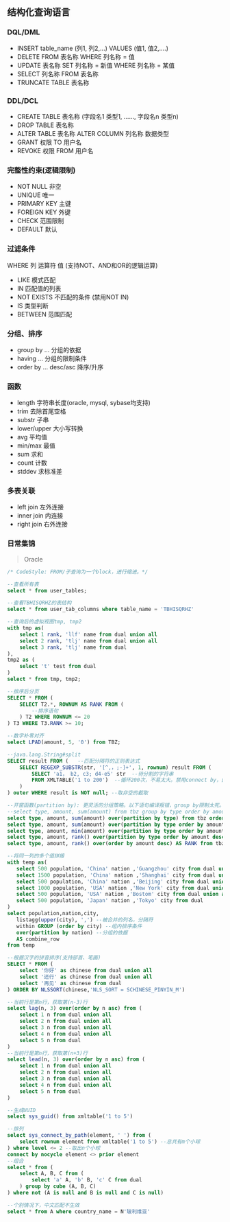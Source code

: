 ## 结构化查询语言
### DQL/DML
- INSERT table_name (列1, 列2,...) VALUES (值1, 值2,....)
- DELETE FROM 表名称 WHERE 列名称 = 值
- UPDATE 表名称 SET 列名称 = 新值 WHERE 列名称 = 某值
- SELECT 列名称 FROM 表名称
- TRUNCATE TABLE 表名称

### DDL/DCL
- CREATE TABLE 表名称 (字段名1 类型1, ……, 字段名n 类型n)
- DROP TABLE 表名称
- ALTER TABLE 表名称 ALTER COLUMN 列名称 数据类型
- GRANT 权限 TO 用户名
- REVOKE 权限 FROM 用户名

### 完整性约束(逻辑限制)
- NOT NULL 非空
- UNIQUE 唯一
- PRIMARY KEY 主键
- FOREIGN KEY 外键
- CHECK 范围限制
- DEFAULT 默认

### 过滤条件
WHERE 列 运算符 值  (支持NOT、AND和OR的逻辑运算)
- LIKE 模式匹配
- IN 匹配值的列表
- NOT EXISTS 不匹配的条件 (禁用NOT IN)
- IS 类型判断
- BETWEEN 范围匹配
### 分组、排序
- group by … 分组的依据
- having … 分组的限制条件
- order by … desc/asc 降序/升序

### 函数
- length 字符串长度(oracle, mysql, sybase均支持)
- trim 去除首尾空格
- substr 子串
- lower/upper 大小写转换
- avg 平均值
- min/max 最值
- sum 求和
- count 计数
- stddev 求标准差

### 多表关联
- left join 左外连接
- inner join 内连接
- right join 右外连接

### 日常集锦
> Oracle
```sql
/* CodeStyle: FROM/子查询为一个block，进行缩进。*/

--查看所有表
select * from user_tables;

--查看TBHISQRHZ的表结构
select * from user_tab_columns where table_name = 'TBHISQRHZ'

--查询后的虚拟视图tmp, tmp2
with tmp as(
    select 1 rank, 'llf' name from dual union all
    select 2 rank, 'tlj' name from dual union all
    select 3 rank, 'tlj' name from dual
), 
tmp2 as (
    select 't' test from dual
)
select * from tmp, tmp2;

--排序后分页
SELECT * FROM (
    SELECT T2.*, ROWNUM AS RANK FROM (
		--排序语句 
	) T2 WHERE ROWNUM <= 20
) T3 WHERE T3.RANK >= 10;

--数字补零对齐
select LPAD(amount, 5, '0') from TBZ;

--java.lang.String#split
SELECT result FROM (   --匹配分隔符的正则表达式
    SELECT REGEXP_SUBSTR(str, '[^,，;-]+', 1, rownum) result FROM (
        SELECT 'a1， b2, c3; d4-e5' str  --待分割的字符串
    	FROM XMLTABLE('1 to 200')  --循环200次，不易太大。禁用connect by，因为存在内存问题。
    ) 
) outer WHERE result is NOT null; --取非空的截取

--开窗函数(partition by): 更灵活的分组策略。以下语句编译报错，group by限制太死。
--select type, amount, sum(amount) from tbz group by type order by amount;
select type, amount, sum(amount) over(partition by type) from tbz order by amount; --只分组
select type, amount, sum(amount) over(partition by type order by amount) from tbz order by amount; --分组后排序，逐项累加
select type, amount, min(amount) over(partition by type order by amount) AS MIN, max(amount) over(partition by type order by amount) AS MAX from tbz order by amount; --循环求最值
select type, amount, rank() over(partition by type order by amount desc) AS RANK from tbz order by amount desc; --分组求排名
select type, amount, rank() over(order by amount desc) AS RANK from tbz order by amount desc; --只排名不分组

--将同一列的多个值拼接
with temp as(
   select 500 population, 'China' nation ,'Guangzhou' city from dual union all
   select 1500 population, 'China' nation ,'Shanghai' city from dual union all
   select 500 population, 'China' nation ,'Beijing' city from dual union all
   select 1000 population, 'USA' nation ,'New York' city from dual union all
   select 500 population, 'USA' nation ,'Bostom' city from dual union all
   select 500 population, 'Japan' nation ,'Tokyo' city from dual
)
select population,nation,city,
   listagg(upper(city), ',') --被合并的列名，分隔符
   within GROUP (order by city) --组内排序条件
   over(partition by nation) --分组的依据
   AS combine_row
from temp

--根据汉字的拼音排序(支持部首、笔画)
SELECT * FROM (
    select '你好' as chinese from dual union all
    select '还行' as chinese from dual union all
    select '再见' as chinese from dual 
) ORDER BY NLSSORT(chinese,'NLS_SORT = SCHINESE_PINYIN_M')

--当前行是第n行，获取第(n-3)行
select lag(n, 3) over(order by n asc) from (
    select 1 n from dual union all
    select 2 n from dual union all
    select 3 n from dual union all
    select 4 n from dual union all
    select 5 n from dual
)
--当前行是第n行，获取第(n+3)行
select lead(n, 3) over(order by n asc) from (
    select 1 n from dual union all
    select 2 n from dual union all
    select 3 n from dual union all
    select 4 n from dual union all
    select 5 n from dual
)

--生成UUID
select sys_guid() from xmltable('1 to 5')

--排列
select sys_connect_by_path(element, ' ') from (
    select rownum element from xmltable('1 to 5') --总共有m个小球
) where level <= 2 --取出n个小球
connect by nocycle element <> prior element
--组合
select * from (
    select A, B, C from (
        select 'a' A, 'b' B, 'c' C from dual
    ) group by cube (A, B, C)
) where not (A is null and B is null and C is null)

--个别情况下，中文匹配不生效
select * from A where country_name = N'玻利维亚'
```

